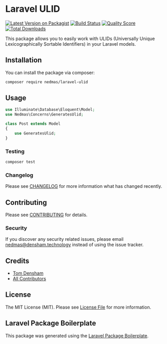 # Laravel ULID

[![Latest Version on Packagist](https://img.shields.io/packagist/v/nedmas/laravel-ulid.svg?style=flat-square)](https://packagist.org/packages/nedmas/laravel-ulid)
[![Build Status](https://img.shields.io/travis/nedmas/laravel-ulid/master.svg?style=flat-square)](https://travis-ci.org/nedmas/laravel-ulid)
[![Quality Score](https://img.shields.io/scrutinizer/g/nedmas/laravel-ulid.svg?style=flat-square)](https://scrutinizer-ci.com/g/nedmas/laravel-ulid)
[![Total Downloads](https://img.shields.io/packagist/dt/nedmas/laravel-ulid.svg?style=flat-square)](https://packagist.org/packages/nedmas/laravel-ulid)

This package allows you to easily work with ULIDs (Universally Unique Lexicographically Sortable Identifiers) in your Laravel models.

## Installation

You can install the package via composer:

```bash
composer require nedmas/laravel-ulid
```

## Usage

``` php
use Illuminate\Database\Eloquent\Model;
use Nedmas\Concerns\GeneratesUlid;

class Post extends Model
{
    use GeneratesUlid;
} 
```

### Testing

``` bash
composer test
```

### Changelog

Please see [CHANGELOG](CHANGELOG.md) for more information what has changed recently.

## Contributing

Please see [CONTRIBUTING](CONTRIBUTING.md) for details.

### Security

If you discover any security related issues, please email nedmas@densham.technology instead of using the issue tracker.

## Credits

- [Tom Densham](https://github.com/nedmas)
- [All Contributors](../../contributors)

## License

The MIT License (MIT). Please see [License File](LICENSE.md) for more information.

## Laravel Package Boilerplate

This package was generated using the [Laravel Package Boilerplate](https://laravelpackageboilerplate.com).
